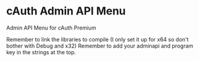 # cAuth Admin API Menu
 Admin API Menu for cAuth Premium

Remember to link the libraries to compile (I only set it up for x64 so don't bother with Debug and x32)
Remember to add your adminapi and program key in the strings at the top.
